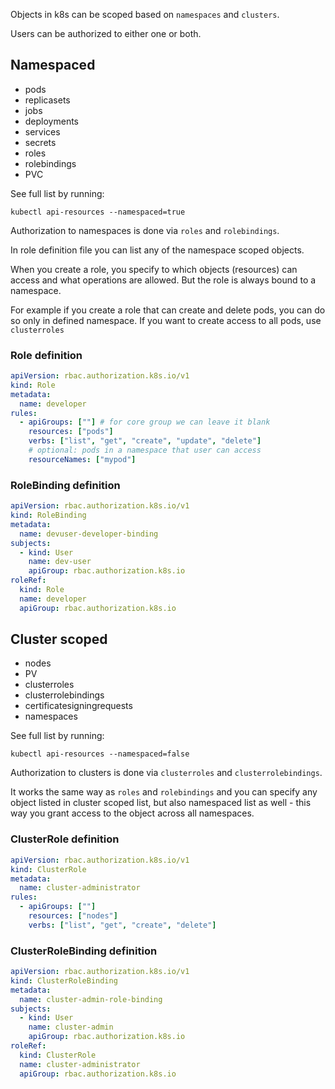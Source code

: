 Objects in k8s can be scoped based on `namespaces` and `clusters`.

Users can be authorized to either one or both.

## Namespaced

- pods
- replicasets
- jobs
- deployments
- services
- secrets
- roles
- rolebindings
- PVC

See full list by running:

```shell
kubectl api-resources --namespaced=true
```

Authorization to namespaces is done via `roles` and `rolebindings`.

In role definition file you can list any of the namespace scoped objects.

When you create a role, you specify to which objects (resources) 
can access and what operations are allowed.
But the role is always bound to a namespace.

For example if you create a role that can create and delete pods, 
you can do so only in defined namespace. If you want to create access
to all pods, use `clusterroles`

### Role definition

```yaml
apiVersion: rbac.authorization.k8s.io/v1
kind: Role
metadata:
  name: developer
rules:
  - apiGroups: [""] # for core group we can leave it blank
    resources: ["pods"]
    verbs: ["list", "get", "create", "update", "delete"]
    # optional: pods in a namespace that user can access
    resourceNames: ["mypod"] 
```

### RoleBinding definition

```yaml
apiVersion: rbac.authorization.k8s.io/v1
kind: RoleBinding
metadata:
  name: devuser-developer-binding
subjects:
  - kind: User
    name: dev-user
    apiGroup: rbac.authorization.k8s.io
roleRef:
  kind: Role
  name: developer
  apiGroup: rbac.authorization.k8s.io
```

## Cluster scoped

- nodes
- PV
- clusterroles
- clusterrolebindings
- certificatesigningrequests
- namespaces

See full list by running:

```shell
kubectl api-resources --namespaced=false
```

Authorization to clusters is done via `clusterroles` and 
`clusterrolebindings`.

It works the same way as `roles` and `rolebindings` and you can specify 
any object listed in cluster scoped list, but also namespaced 
list as well - this way you grant access to the object across all 
namespaces.

### ClusterRole definition

```yaml
apiVersion: rbac.authorization.k8s.io/v1
kind: ClusterRole
metadata:
  name: cluster-administrator
rules:
  - apiGroups: [""] 
    resources: ["nodes"]
    verbs: ["list", "get", "create", "delete"]
```

### ClusterRoleBinding definition

```yaml
apiVersion: rbac.authorization.k8s.io/v1
kind: ClusterRoleBinding
metadata:
  name: cluster-admin-role-binding
subjects:
  - kind: User
    name: cluster-admin
    apiGroup: rbac.authorization.k8s.io
roleRef:
  kind: ClusterRole
  name: cluster-administrator
  apiGroup: rbac.authorization.k8s.io
```
